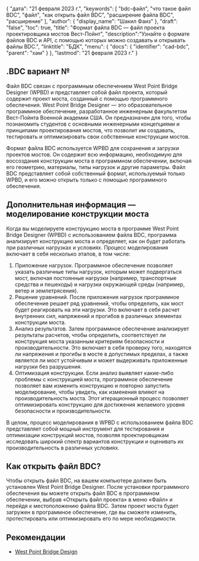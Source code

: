 {
"дата": "21 февраля 2023 г.",
  "keywords": [
"bdc-файл",
"что такое файл BDC",
"файл",
"как открыть файл BDC",
"расширение файла BDC",
"расширение"
],
  "author": {
"display_name": "Шакил Фаиз"
},
"draft": "false",
"toc": true,
"title": "Формат файла BDC — файл проекта проектировщика мостов Вест-Пойнт",
  "description":"Узнайте о формате файлов BDC и API, с помощью которых можно создавать и открывать файлы BDC.",
"linktitle": "БДК",
  "menu": {
    "docs": {
      "identifier": "cad-bdc",
"parent": "хам"
}
},
"lastmod": "21 февраля 2023 г."
}

## .BDC вариант №

Файл BDC связан с программным обеспечением West Point Bridge Designer (WPBD) и представляет собой файл проекта, который содержит проект моста, созданный с помощью программного обеспечения. West Point Bridge Designer — это образовательное программное обеспечение, разработанное инженерным факультетом Вест-Пойнта Военной академии США. Он предназначен для того, чтобы познакомить студентов с основными инженерными концепциями и принципами проектирования мостов, что позволит им создавать, тестировать и оптимизировать свои собственные конструкции мостов.

Формат файла BDC используется WPBD для сохранения и загрузки проектов мостов. Он содержит всю информацию, необходимую для воссоздания конструкции моста в программном обеспечении, включая его геометрию, материалы, типы нагрузок и другие параметры. Файл BDC представляет собой собственный формат, используемый только WPBD, и его можно открыть только с помощью программного обеспечения.

## Дополнительная информация — моделирование конструкции моста

Когда вы моделируете конструкцию моста в программе West Point Bridge Designer (WPBD) с использованием файла BDC, программа анализирует конструкцию моста и определяет, как он будет работать при различных нагрузках и условиях. Процесс моделирования включает в себя несколько этапов, в том числе:

1. Приложение нагрузок. Программное обеспечение позволяет указать различные типы нагрузок, которым может подвергаться мост, включая постоянные нагрузки (например, транспортные средства и пешеходы) и нагрузки окружающей среды (например, ветер и землетрясения).
2. Решение уравнений. После приложения нагрузок программное обеспечение решает ряд уравнений, чтобы определить, как мост будет реагировать на эти нагрузки. Это включает в себя расчет внутренних сил, напряжений и прогибов в различных элементах конструкции моста.
3. Анализ результатов. Затем программное обеспечение анализирует результаты расчетов, чтобы определить, соответствует ли конструкция моста указанным критериям безопасности и производительности. Это включает в себя проверку того, находятся ли напряжения и прогибы в мосте в допустимых пределах, а также является ли мост устойчивым и может выдерживать приложенные нагрузки без разрушения.
4. Оптимизация конструкции. Если анализ выявляет какие-либо проблемы с конструкцией моста, программное обеспечение позволяет вам изменить конструкцию и повторно запустить моделирование, чтобы увидеть, как изменения влияют на производительность моста. Этот итерационный процесс позволяет оптимизировать конструкцию для достижения желаемого уровня безопасности и производительности.

В целом, процесс моделирования в WPBD с использованием файла BDC представляет собой мощный инструмент для тестирования и оптимизации конструкций мостов, позволяя проектировщикам исследовать широкий спектр вариантов конструкции и оценивать их производительность в различных условиях.

## Как открыть файл BDC?

Чтобы открыть файл BDC, на вашем компьютере должен быть установлен West Point Bridge Designer. После установки программного обеспечения вы можете открыть файл BDC в программном обеспечении, выбрав «Открыть файл проекта» в меню «Файл» и перейдя к местоположению файла BDC. Затем проект моста будет загружен в программное обеспечение, где вы сможете изменить, протестировать или оптимизировать его по мере необходимости.

## Рекомендации
* [West Point Bridge Design](https://stem.northeastern.edu/programs/ayp/fieldtrips/activities/wpbd/)
